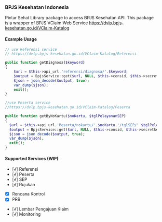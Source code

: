 ### BPJS Kesehatan Indonesia
Pintar Sehat Library package to access BPJS Kesehatan API.
This package is a wrapper of BPJS VClaim Web Service
https://dvlp.bpjs-kesehatan.go.id/VClaim-Katalog

#### Example Usage
```php
// use Referensi service
// https://dvlp.bpjs-kesehatan.go.id/VClaim-Katalog/Referensi

public function getDiagnosa($keyword)
{
    $url = $this->api_url.'referensi/diagnosa/'.$keyword;
    $output = BpjsService::get($url, NULL, $this->consid, $this->secretkey, $this->user_key);
    $json = json_decode($output, true);
    var_dump($json);
    exit();
}

//use Peserta service
//https://dvlp.bpjs-kesehatan.go.id/VClaim-Katalog/Peserta

public function getByNoKartu($noKartu, $tglPelayananSEP)
{
  $url = $this->api_url.'Peserta/nokartu/'.$noKartu.'/tglSEP/'.$tglPelayananSEP;
  $output = BpjsService::get($url, NULL, $this->consid, $this->secretkey, $this->user_key);
  $json = json_decode($output, true);
  var_dump($json);
  exit();
}
```


#### Supported Services (WIP)

- [√] Referensi
- [√] Peserta
- [√] SEP
- [√] Rujukan
- [x] Rencana Kontrol
- [x] PRB
- [√] Lembar Pengajuan Klaim
- [√] Monitoring
